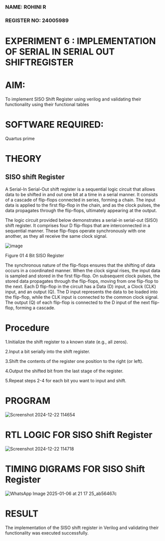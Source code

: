 ### NAME: ROHINI R
### REGISTER NO: 24005989
# EXPERIMENT 6 : IMPLEMENTATION OF SERIAL IN SERIAL OUT SHIFTREGISTER

# AIM:

To implement  SISO Shift Register using verilog and validating their functionality using their functional tables

# SOFTWARE REQUIRED:

Quartus prime

# THEORY

## SISO shift Register

A Serial-In Serial-Out shift register is a sequential logic circuit that allows data to be shifted in and out one bit at a time in a serial manner. It consists of a cascade of flip-flops connected in series, forming a chain. The input data is applied to the first flip-flop in the chain, and as the clock pulses, the data propagates through the flip-flops, ultimately appearing at the output.

The logic circuit provided below demonstrates a serial-in serial-out (SISO) shift register. It comprises four D flip-flops that are interconnected in a sequential manner. These flip-flops operate synchronously with one another, as they all receive the same clock signal.

![image](https://github.com/naavaneetha/SERIAL-IN-SERIAL-OUT-SHIFTREGISTER/assets/154305477/e81c4072-37f9-46c6-8145-566764b74c3a)

Figure 01 4 Bit SISO Register

The synchronous nature of the flip-flops ensures that the shifting of data occurs in a coordinated manner. When the clock signal rises, the input data is sampled and stored in the first flip-flop. On subsequent clock pulses, the stored data propagates through the flip-flops, moving from one flip-flop to the next.
Each D flip-flop in the circuit has a Data (D) input, a Clock (CLK) input, and an output (Q). The D input represents the data to be loaded into the flip-flop, while the CLK input is connected to the common clock signal. The output (Q) of each flip-flop is connected to the D input of the next flip-flop, forming a cascade.

# Procedure

  1.Initialize the shift register to a known state (e.g., all zeros).
  
  2.Input a bit serially into the shift register.
  
  3.Shift the contents of the register one position to the right (or left).
  
  4.Output the shifted bit from the last stage of the register.
  
  5.Repeat steps 2-4 for each bit you want to input and shift.

  
# PROGRAM

![Screenshot 2024-12-22 114654](https://github.com/user-attachments/assets/6dd14cdd-bf7c-400b-ace9-b10ee9b32558)




# RTL LOGIC FOR SISO Shift Register

![Screenshot 2024-12-22 114718](https://github.com/user-attachments/assets/1f6352f1-b2d2-4e82-86f3-f19c96d570cb)


# TIMING DIGRAMS FOR SISO Shift Register

![WhatsApp Image 2025-01-06 at 21 17 25_ab56467c](https://github.com/user-attachments/assets/20b614e7-15d3-4288-9397-175b29b7400a)




# RESULT
The implementation of the SISO shift register in Verilog and validating their functionality was executed successfully.
